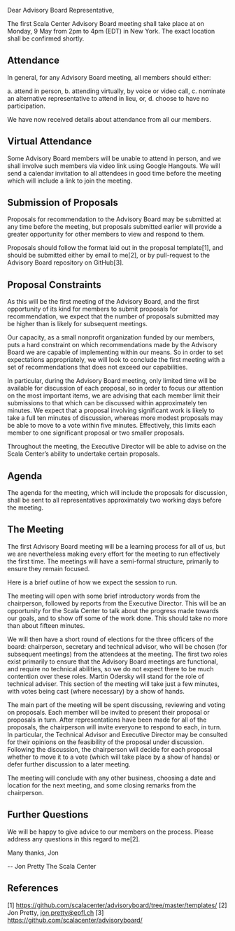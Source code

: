 Dear Advisory Board Representative,

The first Scala Center Advisory Board meeting shall take place at on Monday, 9
May from 2pm to 4pm (EDT) in New York. The exact location shall be confirmed
shortly.

Attendance
----------

In general, for any Advisory Board meeting, all members should either:

a. attend in person,
b. attending virtually, by voice or video call,
c. nominate an alternative representative to attend in lieu, or,
d. choose to have no participation.

We have now received details about attendance from all our members.


Virtual Attendance
------------------

Some Advisory Board members will be unable to attend in person, and we shall
involve such members via video link using Google Hangouts. We will send a
calendar invitation to all attendees in good time before the meeting which will
include a link to join the meeting.


Submission of Proposals
-----------------------

Proposals for recommendation to the Advisory Board may be submitted at any
time before the meeting, but proposals submitted earlier will provide a greater
opportunity for other members to view and respond to them.

Proposals should follow the format laid out in the proposal template[1], and
should be submitted either by email to me[2], or by pull-request to the
Advisory Board repository on GitHub[3].


Proposal Constraints
--------------------

As this will be the first meeting of the Advisory Board, and the first
opportunity of its kind for members to submit proposals for recommendation, we
expect that the number of proposals submitted may be higher than is likely for
subsequent meetings.

Our capacity, as a small nonprofit organization funded by our members, puts a
hard constraint on which recommendations made by the Advisory Board we are
capable of implementing within our means. So in order to set expectations
appropriately, we will look to conclude the first meeting with a set of
recommendations that does not exceed our capabilities.

In particular, during the Advisory Board meeting, only limited time will be
available for discussion of each proposal, so in order to focus our attention
on the most important items, we are advising that each member limit their
submissions to that which can be discussed within approximately ten minutes. We
expect that a proposal involving significant work is likely to take a full ten
minutes of discussion, whereas more modest proposals may be able to move to a
vote within five minutes. Effectively, this limits each member to one
significant proposal or two smaller proposals.

Throughout the meeting, the Executive Director will be able to advise on the
Scala Center’s ability to undertake certain proposals.


Agenda
------

The agenda for the meeting, which will include the proposals for discussion,
shall be sent to all representatives approximately two working days before the
meeting.


The Meeting
-----------

The first Advisory Board meeting will be a learning process for all of us, but
we are nevertheless making every effort for the meeting to run effectively the
first time. The meetings will have a semi-formal structure, primarily to ensure
they remain focused.

Here is a brief outline of how we expect the session to run.

The meeting will open with some brief introductory words from the chairperson,
followed by reports from the Executive Director. This will be an opportunity
for the Scala Center to talk about the progress made towards our goals, and to
show off some of the work done. This should take no more than about fifteen
minutes.

We will then have a short round of elections for the three officers of the
board: chairperson, secretary and technical advisor, who will be chosen (for
subsequent meetings) from the attendees at the meeting. The first two roles
exist primarily to ensure that the Advisory Board meetings are functional, and
require no technical abilities, so we do not expect there to be much contention
over these roles. Martin Odersky will stand for the role of technical adviser.
This section of the meeting will take just a few minutes, with votes being cast
(where necessary) by a show of hands.

The main part of the meeting will be spent discussing, reviewing and voting on
proposals. Each member will be invited to present their proposal or proposals
in turn. After representations have been made for all of the proposals, the
chairperson will invite everyone to respond to each, in turn. In particular,
the Technical Advisor and Executive Director may be consulted for their
opinions on the feasibility of the proposal under discussion. Following the
discussion, the chairperson will decide for each proposal whether to
move it to a vote (which will take place by a show of hands) or defer further
discussion to a later meeting.

The meeting will conclude with any other business, choosing a date and location
for the next meeting, and some closing remarks from the chairperson.

Further Questions
-----------------

We will be happy to give advice to our members on the process. Please address
any questions in this regard to me[2].

Many thanks,
Jon

-- 
Jon Pretty
The Scala Center

References
----------

[1] https://github.com/scalacenter/advisoryboard/tree/master/templates/
[2] Jon Pretty, jon.pretty@epfl.ch
[3] https://github.com/scalacenter/advisoryboard/

